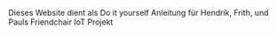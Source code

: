 Dieses Website dient als Do it yourself Anleitung für Hendrik, Frith, und Pauls Friendchair IoT Projekt